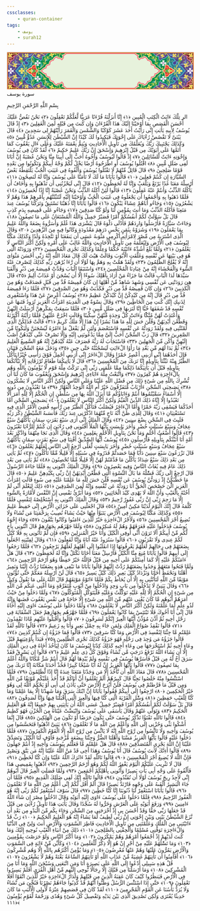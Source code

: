```yaml
---
cssclasses:
    - quran-container
tags:
    - يوسف
    - surah12
---
```

<div class="quran-container">
<span class="second-border"></span>
<span class="border"></span>
<div class="head-container">
<img src="https://raw.githubusercontent.com/LORDyyyyy/obsidian-the_quran_vault/main/src/webview/surah_head.png" height=100>
<div class="surah-name">
<span class="surah-name-fnt">سورة يوسف</span>
</div>
</div>
<div class="quran-content">
<div class="name-of-god"> <p> بِسْمِ اللَّهِ الرَّحْمَنِ الرَّحِيمِ </p></div>
<p>
<span class="sign" id="f1">الر تِلْكَ ءَايَتُ الْكِتَبِ الْمُبِينِ <span>﴿</span>١<span>﴾</span></span>
<span class="sign" id="f2">إِنَّا أَنزَلْنَهُ قُرْءَنًا عَرَبِيًّا لَّعَلَّكُمْ تَعْقِلُونَ <span>﴿</span>٢<span>﴾</span></span>
<span class="sign" id="f3">نَحْنُ نَقُصُّ عَلَيْكَ أَحْسَنَ الْقَصَصِ بِمَا أَوْحَيْنَا إِلَيْكَ هَذَا الْقُرْءَانَ وَإِن كُنتَ مِن قَبْلِهِ لَمِنَ الْغَفِلِينَ <span>﴿</span>٣<span>﴾</span></span>
<span class="sign" id="f4">إِذْ قَالَ يُوسُفُ لِأَبِيهِ يَأَبَتِ إِنِّى رَأَيْتُ أَحَدَ عَشَرَ كَوْكَبًا وَالشَّمْسَ وَالْقَمَرَ رَأَيْتُهُمْ لِى سَجِدِينَ <span>﴿</span>٤<span>﴾</span></span>
<span class="sign" id="f5">قَالَ يَبُنَىَّ لَا تَقْصُصْ رُءْيَاكَ عَلَى إِخْوَتِكَ فَيَكِيدُوا لَكَ كَيْدًا إِنَّ الشَّيْطَنَ لِلْإِنسَنِ عَدُوٌّ مُّبِينٌ <span>﴿</span>٥<span>﴾</span></span>
<span class="sign" id="f6">وَكَذَلِكَ يَجْتَبِيكَ رَبُّكَ وَيُعَلِّمُكَ مِن تَأْوِيلِ الْأَحَادِيثِ وَيُتِمُّ نِعْمَتَهُ عَلَيْكَ وَعَلَى ءَالِ يَعْقُوبَ كَمَا أَتَمَّهَا عَلَى أَبَوَيْكَ مِن قَبْلُ إِبْرَهِيمَ وَإِسْحَقَ إِنَّ رَبَّكَ عَلِيمٌ حَكِيمٌ <span>﴿</span>٦<span>﴾</span></span>
<span class="sign" id="f7">لَّقَدْ كَانَ فِى يُوسُفَ وَإِخْوَتِهِ ءَايَتٌ لِّلسَّائِلِينَ <span>﴿</span>٧<span>﴾</span></span>
<span class="sign" id="f8">إِذْ قَالُوا لَيُوسُفُ وَأَخُوهُ أَحَبُّ إِلَى أَبِينَا مِنَّا وَنَحْنُ عُصْبَةٌ إِنَّ أَبَانَا لَفِى ضَلَلٍ مُّبِينٍ <span>﴿</span>٨<span>﴾</span></span>
<span class="sign" id="f9">اقْتُلُوا يُوسُفَ أَوِ اطْرَحُوهُ أَرْضًا يَخْلُ لَكُمْ وَجْهُ أَبِيكُمْ وَتَكُونُوا مِن بَعْدِهِ قَوْمًا صَلِحِينَ <span>﴿</span>٩<span>﴾</span></span>
<span class="sign" id="f10">قَالَ قَائِلٌ مِّنْهُمْ لَا تَقْتُلُوا يُوسُفَ وَأَلْقُوهُ فِى غَيَبَتِ الْجُبِّ يَلْتَقِطْهُ بَعْضُ السَّيَّارَةِ إِن كُنتُمْ فَعِلِينَ <span>﴿</span>١۰<span>﴾</span></span>
<span class="sign" id="f11">قَالُوا يَأَبَانَا مَا لَكَ لَا تَأْمَنَّا عَلَى يُوسُفَ وَإِنَّا لَهُ لَنَصِحُونَ <span>﴿</span>١١<span>﴾</span></span>
<span class="sign" id="f12">أَرْسِلْهُ مَعَنَا غَدًا يَرْتَعْ وَيَلْعَبْ وَإِنَّا لَهُ لَحَفِظُونَ <span>﴿</span>١٢<span>﴾</span></span>
<span class="sign" id="f13">قَالَ إِنِّى لَيَحْزُنُنِى أَن تَذْهَبُوا بِهِ وَأَخَافُ أَن يَأْكُلَهُ الذِّئْبُ وَأَنتُمْ عَنْهُ غَفِلُونَ <span>﴿</span>١٣<span>﴾</span></span>
<span class="sign" id="f14">قَالُوا لَئِنْ أَكَلَهُ الذِّئْبُ وَنَحْنُ عُصْبَةٌ إِنَّا إِذًا لَّخَسِرُونَ <span>﴿</span>١٤<span>﴾</span></span>
<span class="sign" id="f15">فَلَمَّا ذَهَبُوا بِهِ وَأَجْمَعُوا أَن يَجْعَلُوهُ فِى غَيَبَتِ الْجُبِّ وَأَوْحَيْنَا إِلَيْهِ لَتُنَبِّئَنَّهُم بِأَمْرِهِمْ هَذَا وَهُمْ لَا يَشْعُرُونَ <span>﴿</span>١٥<span>﴾</span></span>
<span class="sign" id="f16">وَجَاءُو أَبَاهُمْ عِشَاءً يَبْكُونَ <span>﴿</span>١٦<span>﴾</span></span>
<span class="sign" id="f17">قَالُوا يَأَبَانَا إِنَّا ذَهَبْنَا نَسْتَبِقُ وَتَرَكْنَا يُوسُفَ عِندَ مَتَعِنَا فَأَكَلَهُ الذِّئْبُ وَمَا أَنتَ بِمُؤْمِنٍ لَّنَا وَلَوْ كُنَّا صَدِقِينَ <span>﴿</span>١٧<span>﴾</span></span>
<span class="sign" id="f18">وَجَاءُو عَلَى قَمِيصِهِ بِدَمٍ كَذِبٍ قَالَ بَلْ سَوَّلَتْ لَكُمْ أَنفُسُكُمْ أَمْرًا فَصَبْرٌ جَمِيلٌ وَاللَّهُ الْمُسْتَعَانُ عَلَى مَا تَصِفُونَ <span>﴿</span>١٨<span>﴾</span></span>
<span class="sign" id="f19">وَجَاءَتْ سَيَّارَةٌ فَأَرْسَلُوا وَارِدَهُمْ فَأَدْلَى دَلْوَهُ قَالَ يَبُشْرَى هَذَا غُلَمٌ وَأَسَرُّوهُ بِضَعَةً وَاللَّهُ عَلِيمٌ بِمَا يَعْمَلُونَ <span>﴿</span>١٩<span>﴾</span></span>
<span class="sign" id="f20">وَشَرَوْهُ بِثَمَنٍ بَخْسٍ دَرَهِمَ مَعْدُودَةٍ وَكَانُوا فِيهِ مِنَ الزَّهِدِينَ <span>﴿</span>٢۰<span>﴾</span></span>
<span class="sign" id="f21">وَقَالَ الَّذِى اشْتَرَىهُ مِن مِّصْرَ لِامْرَأَتِهِ أَكْرِمِى مَثْوَىهُ عَسَى أَن يَنفَعَنَا أَوْ نَتَّخِذَهُ وَلَدًا وَكَذَلِكَ مَكَّنَّا لِيُوسُفَ فِى الْأَرْضِ وَلِنُعَلِّمَهُ مِن تَأْوِيلِ الْأَحَادِيثِ وَاللَّهُ غَالِبٌ عَلَى أَمْرِهِ وَلَكِنَّ أَكْثَرَ النَّاسِ لَا يَعْلَمُونَ <span>﴿</span>٢١<span>﴾</span></span>
<span class="sign" id="f22">وَلَمَّا بَلَغَ أَشُدَّهُ ءَاتَيْنَهُ حُكْمًا وَعِلْمًا وَكَذَلِكَ نَجْزِى الْمُحْسِنِينَ <span>﴿</span>٢٢<span>﴾</span></span>
<span class="sign" id="f23">وَرَوَدَتْهُ الَّتِى هُوَ فِى بَيْتِهَا عَن نَّفْسِهِ وَغَلَّقَتِ الْأَبْوَبَ وَقَالَتْ هَيْتَ لَكَ قَالَ مَعَاذَ اللَّهِ إِنَّهُ رَبِّى أَحْسَنَ مَثْوَاىَ إِنَّهُ لَا يُفْلِحُ الظَّلِمُونَ <span>﴿</span>٢٣<span>﴾</span></span>
<span class="sign" id="f24">وَلَقَدْ هَمَّتْ بِهِ وَهَمَّ بِهَا لَوْلَا أَن رَّءَا بُرْهَنَ رَبِّهِ كَذَلِكَ لِنَصْرِفَ عَنْهُ السُّوءَ وَالْفَحْشَاءَ إِنَّهُ مِنْ عِبَادِنَا الْمُخْلَصِينَ <span>﴿</span>٢٤<span>﴾</span></span>
<span class="sign" id="f25">وَاسْتَبَقَا الْبَابَ وَقَدَّتْ قَمِيصَهُ مِن دُبُرٍ وَأَلْفَيَا سَيِّدَهَا لَدَا الْبَابِ قَالَتْ مَا جَزَاءُ مَنْ أَرَادَ بِأَهْلِكَ سُوءًا إِلَّا أَن يُسْجَنَ أَوْ عَذَابٌ أَلِيمٌ <span>﴿</span>٢٥<span>﴾</span></span>
<span class="sign" id="f26">قَالَ هِىَ رَوَدَتْنِى عَن نَّفْسِى وَشَهِدَ شَاهِدٌ مِّنْ أَهْلِهَا إِن كَانَ قَمِيصُهُ قُدَّ مِن قُبُلٍ فَصَدَقَتْ وَهُوَ مِنَ الْكَذِبِينَ <span>﴿</span>٢٦<span>﴾</span></span>
<span class="sign" id="f27">وَإِن كَانَ قَمِيصُهُ قُدَّ مِن دُبُرٍ فَكَذَبَتْ وَهُوَ مِنَ الصَّدِقِينَ <span>﴿</span>٢٧<span>﴾</span></span>
<span class="sign" id="f28">فَلَمَّا رَءَا قَمِيصَهُ قُدَّ مِن دُبُرٍ قَالَ إِنَّهُ مِن كَيْدِكُنَّ إِنَّ كَيْدَكُنَّ عَظِيمٌ <span>﴿</span>٢٨<span>﴾</span></span>
<span class="sign" id="f29">يُوسُفُ أَعْرِضْ عَنْ هَذَا وَاسْتَغْفِرِى لِذَنبِكِ إِنَّكِ كُنتِ مِنَ الْخَاطِِٔينَ <span>﴿</span>٢٩<span>﴾</span></span>
<span class="sign" id="f30">وَقَالَ نِسْوَةٌ فِى الْمَدِينَةِ امْرَأَتُ الْعَزِيزِ تُرَوِدُ فَتَىهَا عَن نَّفْسِهِ قَدْ شَغَفَهَا حُبًّا إِنَّا لَنَرَىهَا فِى ضَلَلٍ مُّبِينٍ <span>﴿</span>٣۰<span>﴾</span></span>
<span class="sign" id="f31">فَلَمَّا سَمِعَتْ بِمَكْرِهِنَّ أَرْسَلَتْ إِلَيْهِنَّ وَأَعْتَدَتْ لَهُنَّ مُتَّكًَٔا وَءَاتَتْ كُلَّ وَحِدَةٍ مِّنْهُنَّ سِكِّينًا وَقَالَتِ اخْرُجْ عَلَيْهِنَّ فَلَمَّا رَأَيْنَهُ أَكْبَرْنَهُ وَقَطَّعْنَ أَيْدِيَهُنَّ وَقُلْنَ حَشَ لِلَّهِ مَا هَذَا بَشَرًا إِنْ هَذَا إِلَّا مَلَكٌ كَرِيمٌ <span>﴿</span>٣١<span>﴾</span></span>
<span class="sign" id="f32">قَالَتْ فَذَلِكُنَّ الَّذِى لُمْتُنَّنِى فِيهِ وَلَقَدْ رَوَدتُّهُ عَن نَّفْسِهِ فَاسْتَعْصَمَ وَلَئِن لَّمْ يَفْعَلْ مَا ءَامُرُهُ لَيُسْجَنَنَّ وَلَيَكُونًا مِّنَ الصَّغِرِينَ <span>﴿</span>٣٢<span>﴾</span></span>
<span class="sign" id="f33">قَالَ رَبِّ السِّجْنُ أَحَبُّ إِلَىَّ مِمَّا يَدْعُونَنِى إِلَيْهِ وَإِلَّا تَصْرِفْ عَنِّى كَيْدَهُنَّ أَصْبُ إِلَيْهِنَّ وَأَكُن مِّنَ الْجَهِلِينَ <span>﴿</span>٣٣<span>﴾</span></span>
<span class="sign" id="f34">فَاسْتَجَابَ لَهُ رَبُّهُ فَصَرَفَ عَنْهُ كَيْدَهُنَّ إِنَّهُ هُوَ السَّمِيعُ الْعَلِيمُ <span>﴿</span>٣٤<span>﴾</span></span>
<span class="sign" id="f35">ثُمَّ بَدَا لَهُم مِّن بَعْدِ مَا رَأَوُا الْءَايَتِ لَيَسْجُنُنَّهُ حَتَّى حِينٍ <span>﴿</span>٣٥<span>﴾</span></span>
<span class="sign" id="f36">وَدَخَلَ مَعَهُ السِّجْنَ فَتَيَانِ قَالَ أَحَدُهُمَا إِنِّى أَرَىنِى أَعْصِرُ خَمْرًا وَقَالَ الْءَاخَرُ إِنِّى أَرَىنِى أَحْمِلُ فَوْقَ رَأْسِى خُبْزًا تَأْكُلُ الطَّيْرُ مِنْهُ نَبِّئْنَا بِتَأْوِيلِهِ إِنَّا نَرَىكَ مِنَ الْمُحْسِنِينَ <span>﴿</span>٣٦<span>﴾</span></span>
<span class="sign" id="f37">قَالَ لَا يَأْتِيكُمَا طَعَامٌ تُرْزَقَانِهِ إِلَّا نَبَّأْتُكُمَا بِتَأْوِيلِهِ قَبْلَ أَن يَأْتِيَكُمَا ذَلِكُمَا مِمَّا عَلَّمَنِى رَبِّى إِنِّى تَرَكْتُ مِلَّةَ قَوْمٍ لَّا يُؤْمِنُونَ بِاللَّهِ وَهُم بِالْءَاخِرَةِ هُمْ كَفِرُونَ <span>﴿</span>٣٧<span>﴾</span></span>
<span class="sign" id="f38">وَاتَّبَعْتُ مِلَّةَ ءَابَاءِى إِبْرَهِيمَ وَإِسْحَقَ وَيَعْقُوبَ مَا كَانَ لَنَا أَن نُّشْرِكَ بِاللَّهِ مِن شَىْءٍ ذَلِكَ مِن فَضْلِ اللَّهِ عَلَيْنَا وَعَلَى النَّاسِ وَلَكِنَّ أَكْثَرَ النَّاسِ لَا يَشْكُرُونَ <span>﴿</span>٣٨<span>﴾</span></span>
<span class="sign" id="f39">يَصَىحِبَىِ السِّجْنِ ءَأَرْبَابٌ مُّتَفَرِّقُونَ خَيْرٌ أَمِ اللَّهُ الْوَحِدُ الْقَهَّارُ <span>﴿</span>٣٩<span>﴾</span></span>
<span class="sign" id="f40">مَا تَعْبُدُونَ مِن دُونِهِ إِلَّا أَسْمَاءً سَمَّيْتُمُوهَا أَنتُمْ وَءَابَاؤُكُم مَّا أَنزَلَ اللَّهُ بِهَا مِن سُلْطَنٍ إِنِ الْحُكْمُ إِلَّا لِلَّهِ أَمَرَ أَلَّا تَعْبُدُوا إِلَّا إِيَّاهُ ذَلِكَ الدِّينُ الْقَيِّمُ وَلَكِنَّ أَكْثَرَ النَّاسِ لَا يَعْلَمُونَ <span>﴿</span>٤۰<span>﴾</span></span>
<span class="sign" id="f41">يَصَىحِبَىِ السِّجْنِ أَمَّا أَحَدُكُمَا فَيَسْقِى رَبَّهُ خَمْرًا وَأَمَّا الْءَاخَرُ فَيُصْلَبُ فَتَأْكُلُ الطَّيْرُ مِن رَّأْسِهِ قُضِىَ الْأَمْرُ الَّذِى فِيهِ تَسْتَفْتِيَانِ <span>﴿</span>٤١<span>﴾</span></span>
<span class="sign" id="f42">وَقَالَ لِلَّذِى ظَنَّ أَنَّهُ نَاجٍ مِّنْهُمَا اذْكُرْنِى عِندَ رَبِّكَ فَأَنسَىهُ الشَّيْطَنُ ذِكْرَ رَبِّهِ فَلَبِثَ فِى السِّجْنِ بِضْعَ سِنِينَ <span>﴿</span>٤٢<span>﴾</span></span>
<span class="sign" id="f43">وَقَالَ الْمَلِكُ إِنِّى أَرَى سَبْعَ بَقَرَتٍ سِمَانٍ يَأْكُلُهُنَّ سَبْعٌ عِجَافٌ وَسَبْعَ سُنبُلَتٍ خُضْرٍ وَأُخَرَ يَابِسَتٍ يَأَيُّهَا الْمَلَأُ أَفْتُونِى فِى رُءْيَىَ إِن كُنتُمْ لِلرُّءْيَا تَعْبُرُونَ <span>﴿</span>٤٣<span>﴾</span></span>
<span class="sign" id="f44">قَالُوا أَضْغَثُ أَحْلَمٍ وَمَا نَحْنُ بِتَأْوِيلِ الْأَحْلَمِ بِعَلِمِينَ <span>﴿</span>٤٤<span>﴾</span></span>
<span class="sign" id="f45">وَقَالَ الَّذِى نَجَا مِنْهُمَا وَادَّكَرَ بَعْدَ أُمَّةٍ أَنَا أُنَبِّئُكُم بِتَأْوِيلِهِ فَأَرْسِلُونِ <span>﴿</span>٤٥<span>﴾</span></span>
<span class="sign" id="f46">يُوسُفُ أَيُّهَا الصِّدِّيقُ أَفْتِنَا فِى سَبْعِ بَقَرَتٍ سِمَانٍ يَأْكُلُهُنَّ سَبْعٌ عِجَافٌ وَسَبْعِ سُنبُلَتٍ خُضْرٍ وَأُخَرَ يَابِسَتٍ لَّعَلِّى أَرْجِعُ إِلَى النَّاسِ لَعَلَّهُمْ يَعْلَمُونَ <span>﴿</span>٤٦<span>﴾</span></span>
<span class="sign" id="f47">قَالَ تَزْرَعُونَ سَبْعَ سِنِينَ دَأَبًا فَمَا حَصَدتُّمْ فَذَرُوهُ فِى سُنبُلِهِ إِلَّا قَلِيلًا مِّمَّا تَأْكُلُونَ <span>﴿</span>٤٧<span>﴾</span></span>
<span class="sign" id="f48">ثُمَّ يَأْتِى مِن بَعْدِ ذَلِكَ سَبْعٌ شِدَادٌ يَأْكُلْنَ مَا قَدَّمْتُمْ لَهُنَّ إِلَّا قَلِيلًا مِّمَّا تُحْصِنُونَ <span>﴿</span>٤٨<span>﴾</span></span>
<span class="sign" id="f49">ثُمَّ يَأْتِى مِن بَعْدِ ذَلِكَ عَامٌ فِيهِ يُغَاثُ النَّاسُ وَفِيهِ يَعْصِرُونَ <span>﴿</span>٤٩<span>﴾</span></span>
<span class="sign" id="f50">وَقَالَ الْمَلِكُ ائْتُونِى بِهِ فَلَمَّا جَاءَهُ الرَّسُولُ قَالَ ارْجِعْ إِلَى رَبِّكَ فَسَْٔلْهُ مَا بَالُ النِّسْوَةِ الَّتِى قَطَّعْنَ أَيْدِيَهُنَّ إِنَّ رَبِّى بِكَيْدِهِنَّ عَلِيمٌ <span>﴿</span>٥۰<span>﴾</span></span>
<span class="sign" id="f51">قَالَ مَا خَطْبُكُنَّ إِذْ رَوَدتُّنَّ يُوسُفَ عَن نَّفْسِهِ قُلْنَ حَشَ لِلَّهِ مَا عَلِمْنَا عَلَيْهِ مِن سُوءٍ قَالَتِ امْرَأَتُ الْعَزِيزِ الَْٔنَ حَصْحَصَ الْحَقُّ أَنَا رَوَدتُّهُ عَن نَّفْسِهِ وَإِنَّهُ لَمِنَ الصَّدِقِينَ <span>﴿</span>٥١<span>﴾</span></span>
<span class="sign" id="f52">ذَلِكَ لِيَعْلَمَ أَنِّى لَمْ أَخُنْهُ بِالْغَيْبِ وَأَنَّ اللَّهَ لَا يَهْدِى كَيْدَ الْخَائِنِينَ <span>﴿</span>٥٢<span>﴾</span></span>
<span class="sign" id="f53">وَمَا أُبَرِّئُ نَفْسِى إِنَّ النَّفْسَ لَأَمَّارَةٌ بِالسُّوءِ إِلَّا مَا رَحِمَ رَبِّى إِنَّ رَبِّى غَفُورٌ رَّحِيمٌ <span>﴿</span>٥٣<span>﴾</span></span>
<span class="sign" id="f54">وَقَالَ الْمَلِكُ ائْتُونِى بِهِ أَسْتَخْلِصْهُ لِنَفْسِى فَلَمَّا كَلَّمَهُ قَالَ إِنَّكَ الْيَوْمَ لَدَيْنَا مَكِينٌ أَمِينٌ <span>﴿</span>٥٤<span>﴾</span></span>
<span class="sign" id="f55">قَالَ اجْعَلْنِى عَلَى خَزَائِنِ الْأَرْضِ إِنِّى حَفِيظٌ عَلِيمٌ <span>﴿</span>٥٥<span>﴾</span></span>
<span class="sign" id="f56">وَكَذَلِكَ مَكَّنَّا لِيُوسُفَ فِى الْأَرْضِ يَتَبَوَّأُ مِنْهَا حَيْثُ يَشَاءُ نُصِيبُ بِرَحْمَتِنَا مَن نَّشَاءُ وَلَا نُضِيعُ أَجْرَ الْمُحْسِنِينَ <span>﴿</span>٥٦<span>﴾</span></span>
<span class="sign" id="f57">وَلَأَجْرُ الْءَاخِرَةِ خَيْرٌ لِّلَّذِينَ ءَامَنُوا وَكَانُوا يَتَّقُونَ <span>﴿</span>٥٧<span>﴾</span></span>
<span class="sign" id="f58">وَجَاءَ إِخْوَةُ يُوسُفَ فَدَخَلُوا عَلَيْهِ فَعَرَفَهُمْ وَهُمْ لَهُ مُنكِرُونَ <span>﴿</span>٥٨<span>﴾</span></span>
<span class="sign" id="f59">وَلَمَّا جَهَّزَهُم بِجَهَازِهِمْ قَالَ ائْتُونِى بِأَخٍ لَّكُم مِّنْ أَبِيكُمْ أَلَا تَرَوْنَ أَنِّى أُوفِى الْكَيْلَ وَأَنَا خَيْرُ الْمُنزِلِينَ <span>﴿</span>٥٩<span>﴾</span></span>
<span class="sign" id="f60">فَإِن لَّمْ تَأْتُونِى بِهِ فَلَا كَيْلَ لَكُمْ عِندِى وَلَا تَقْرَبُونِ <span>﴿</span>٦۰<span>﴾</span></span>
<span class="sign" id="f61">قَالُوا سَنُرَوِدُ عَنْهُ أَبَاهُ وَإِنَّا لَفَعِلُونَ <span>﴿</span>٦١<span>﴾</span></span>
<span class="sign" id="f62">وَقَالَ لِفِتْيَنِهِ اجْعَلُوا بِضَعَتَهُمْ فِى رِحَالِهِمْ لَعَلَّهُمْ يَعْرِفُونَهَا إِذَا انقَلَبُوا إِلَى أَهْلِهِمْ لَعَلَّهُمْ يَرْجِعُونَ <span>﴿</span>٦٢<span>﴾</span></span>
<span class="sign" id="f63">فَلَمَّا رَجَعُوا إِلَى أَبِيهِمْ قَالُوا يَأَبَانَا مُنِعَ مِنَّا الْكَيْلُ فَأَرْسِلْ مَعَنَا أَخَانَا نَكْتَلْ وَإِنَّا لَهُ لَحَفِظُونَ <span>﴿</span>٦٣<span>﴾</span></span>
<span class="sign" id="f64">قَالَ هَلْ ءَامَنُكُمْ عَلَيْهِ إِلَّا كَمَا أَمِنتُكُمْ عَلَى أَخِيهِ مِن قَبْلُ فَاللَّهُ خَيْرٌ حَفِظًا وَهُوَ أَرْحَمُ الرَّحِمِينَ <span>﴿</span>٦٤<span>﴾</span></span>
<span class="sign" id="f65">وَلَمَّا فَتَحُوا مَتَعَهُمْ وَجَدُوا بِضَعَتَهُمْ رُدَّتْ إِلَيْهِمْ قَالُوا يَأَبَانَا مَا نَبْغِى هَذِهِ بِضَعَتُنَا رُدَّتْ إِلَيْنَا وَنَمِيرُ أَهْلَنَا وَنَحْفَظُ أَخَانَا وَنَزْدَادُ كَيْلَ بَعِيرٍ ذَلِكَ كَيْلٌ يَسِيرٌ <span>﴿</span>٦٥<span>﴾</span></span>
<span class="sign" id="f66">قَالَ لَنْ أُرْسِلَهُ مَعَكُمْ حَتَّى تُؤْتُونِ مَوْثِقًا مِّنَ اللَّهِ لَتَأْتُنَّنِى بِهِ إِلَّا أَن يُحَاطَ بِكُمْ فَلَمَّا ءَاتَوْهُ مَوْثِقَهُمْ قَالَ اللَّهُ عَلَى مَا نَقُولُ وَكِيلٌ <span>﴿</span>٦٦<span>﴾</span></span>
<span class="sign" id="f67">وَقَالَ يَبَنِىَّ لَا تَدْخُلُوا مِن بَابٍ وَحِدٍ وَادْخُلُوا مِنْ أَبْوَبٍ مُّتَفَرِّقَةٍ وَمَا أُغْنِى عَنكُم مِّنَ اللَّهِ مِن شَىْءٍ إِنِ الْحُكْمُ إِلَّا لِلَّهِ عَلَيْهِ تَوَكَّلْتُ وَعَلَيْهِ فَلْيَتَوَكَّلِ الْمُتَوَكِّلُونَ <span>﴿</span>٦٧<span>﴾</span></span>
<span class="sign" id="f68">وَلَمَّا دَخَلُوا مِنْ حَيْثُ أَمَرَهُمْ أَبُوهُم مَّا كَانَ يُغْنِى عَنْهُم مِّنَ اللَّهِ مِن شَىْءٍ إِلَّا حَاجَةً فِى نَفْسِ يَعْقُوبَ قَضَىهَا وَإِنَّهُ لَذُو عِلْمٍ لِّمَا عَلَّمْنَهُ وَلَكِنَّ أَكْثَرَ النَّاسِ لَا يَعْلَمُونَ <span>﴿</span>٦٨<span>﴾</span></span>
<span class="sign" id="f69">وَلَمَّا دَخَلُوا عَلَى يُوسُفَ ءَاوَى إِلَيْهِ أَخَاهُ قَالَ إِنِّى أَنَا أَخُوكَ فَلَا تَبْتَئِسْ بِمَا كَانُوا يَعْمَلُونَ <span>﴿</span>٦٩<span>﴾</span></span>
<span class="sign" id="f70">فَلَمَّا جَهَّزَهُم بِجَهَازِهِمْ جَعَلَ السِّقَايَةَ فِى رَحْلِ أَخِيهِ ثُمَّ أَذَّنَ مُؤَذِّنٌ أَيَّتُهَا الْعِيرُ إِنَّكُمْ لَسَرِقُونَ <span>﴿</span>٧۰<span>﴾</span></span>
<span class="sign" id="f71">قَالُوا وَأَقْبَلُوا عَلَيْهِم مَّاذَا تَفْقِدُونَ <span>﴿</span>٧١<span>﴾</span></span>
<span class="sign" id="f72">قَالُوا نَفْقِدُ صُوَاعَ الْمَلِكِ وَلِمَن جَاءَ بِهِ حِمْلُ بَعِيرٍ وَأَنَا بِهِ زَعِيمٌ <span>﴿</span>٧٢<span>﴾</span></span>
<span class="sign" id="f73">قَالُوا تَاللَّهِ لَقَدْ عَلِمْتُم مَّا جِئْنَا لِنُفْسِدَ فِى الْأَرْضِ وَمَا كُنَّا سَرِقِينَ <span>﴿</span>٧٣<span>﴾</span></span>
<span class="sign" id="f74">قَالُوا فَمَا جَزَؤُهُ إِن كُنتُمْ كَذِبِينَ <span>﴿</span>٧٤<span>﴾</span></span>
<span class="sign" id="f75">قَالُوا جَزَؤُهُ مَن وُجِدَ فِى رَحْلِهِ فَهُوَ جَزَؤُهُ كَذَلِكَ نَجْزِى الظَّلِمِينَ <span>﴿</span>٧٥<span>﴾</span></span>
<span class="sign" id="f76">فَبَدَأَ بِأَوْعِيَتِهِمْ قَبْلَ وِعَاءِ أَخِيهِ ثُمَّ اسْتَخْرَجَهَا مِن وِعَاءِ أَخِيهِ كَذَلِكَ كِدْنَا لِيُوسُفَ مَا كَانَ لِيَأْخُذَ أَخَاهُ فِى دِينِ الْمَلِكِ إِلَّا أَن يَشَاءَ اللَّهُ نَرْفَعُ دَرَجَتٍ مَّن نَّشَاءُ وَفَوْقَ كُلِّ ذِى عِلْمٍ عَلِيمٌ <span>﴿</span>٧٦<span>﴾</span></span>
<span class="sign" id="f77">قَالُوا إِن يَسْرِقْ فَقَدْ سَرَقَ أَخٌ لَّهُ مِن قَبْلُ فَأَسَرَّهَا يُوسُفُ فِى نَفْسِهِ وَلَمْ يُبْدِهَا لَهُمْ قَالَ أَنتُمْ شَرٌّ مَّكَانًا وَاللَّهُ أَعْلَمُ بِمَا تَصِفُونَ <span>﴿</span>٧٧<span>﴾</span></span>
<span class="sign" id="f78">قَالُوا يَأَيُّهَا الْعَزِيزُ إِنَّ لَهُ أَبًا شَيْخًا كَبِيرًا فَخُذْ أَحَدَنَا مَكَانَهُ إِنَّا نَرَىكَ مِنَ الْمُحْسِنِينَ <span>﴿</span>٧٨<span>﴾</span></span>
<span class="sign" id="f79">قَالَ مَعَاذَ اللَّهِ أَن نَّأْخُذَ إِلَّا مَن وَجَدْنَا مَتَعَنَا عِندَهُ إِنَّا إِذًا لَّظَلِمُونَ <span>﴿</span>٧٩<span>﴾</span></span>
<span class="sign" id="f80">فَلَمَّا اسْتَئَْسُوا مِنْهُ خَلَصُوا نَجِيًّا قَالَ كَبِيرُهُمْ أَلَمْ تَعْلَمُوا أَنَّ أَبَاكُمْ قَدْ أَخَذَ عَلَيْكُم مَّوْثِقًا مِّنَ اللَّهِ وَمِن قَبْلُ مَا فَرَّطتُمْ فِى يُوسُفَ فَلَنْ أَبْرَحَ الْأَرْضَ حَتَّى يَأْذَنَ لِى أَبِى أَوْ يَحْكُمَ اللَّهُ لِى وَهُوَ خَيْرُ الْحَكِمِينَ <span>﴿</span>٨۰<span>﴾</span></span>
<span class="sign" id="f81">ارْجِعُوا إِلَى أَبِيكُمْ فَقُولُوا يَأَبَانَا إِنَّ ابْنَكَ سَرَقَ وَمَا شَهِدْنَا إِلَّا بِمَا عَلِمْنَا وَمَا كُنَّا لِلْغَيْبِ حَفِظِينَ <span>﴿</span>٨١<span>﴾</span></span>
<span class="sign" id="f82">وَسَْٔلِ الْقَرْيَةَ الَّتِى كُنَّا فِيهَا وَالْعِيرَ الَّتِى أَقْبَلْنَا فِيهَا وَإِنَّا لَصَدِقُونَ <span>﴿</span>٨٢<span>﴾</span></span>
<span class="sign" id="f83">قَالَ بَلْ سَوَّلَتْ لَكُمْ أَنفُسُكُمْ أَمْرًا فَصَبْرٌ جَمِيلٌ عَسَى اللَّهُ أَن يَأْتِيَنِى بِهِمْ جَمِيعًا إِنَّهُ هُوَ الْعَلِيمُ الْحَكِيمُ <span>﴿</span>٨٣<span>﴾</span></span>
<span class="sign" id="f84">وَتَوَلَّى عَنْهُمْ وَقَالَ يَأَسَفَى عَلَى يُوسُفَ وَابْيَضَّتْ عَيْنَاهُ مِنَ الْحُزْنِ فَهُوَ كَظِيمٌ <span>﴿</span>٨٤<span>﴾</span></span>
<span class="sign" id="f85">قَالُوا تَاللَّهِ تَفْتَؤُا تَذْكُرُ يُوسُفَ حَتَّى تَكُونَ حَرَضًا أَوْ تَكُونَ مِنَ الْهَلِكِينَ <span>﴿</span>٨٥<span>﴾</span></span>
<span class="sign" id="f86">قَالَ إِنَّمَا أَشْكُوا بَثِّى وَحُزْنِى إِلَى اللَّهِ وَأَعْلَمُ مِنَ اللَّهِ مَا لَا تَعْلَمُونَ <span>﴿</span>٨٦<span>﴾</span></span>
<span class="sign" id="f87">يَبَنِىَّ اذْهَبُوا فَتَحَسَّسُوا مِن يُوسُفَ وَأَخِيهِ وَلَا تَائَْسُوا مِن رَّوْحِ اللَّهِ إِنَّهُ لَا يَائَْسُ مِن رَّوْحِ اللَّهِ إِلَّا الْقَوْمُ الْكَفِرُونَ <span>﴿</span>٨٧<span>﴾</span></span>
<span class="sign" id="f88">فَلَمَّا دَخَلُوا عَلَيْهِ قَالُوا يَأَيُّهَا الْعَزِيزُ مَسَّنَا وَأَهْلَنَا الضُّرُّ وَجِئْنَا بِبِضَعَةٍ مُّزْجَىةٍ فَأَوْفِ لَنَا الْكَيْلَ وَتَصَدَّقْ عَلَيْنَا إِنَّ اللَّهَ يَجْزِى الْمُتَصَدِّقِينَ <span>﴿</span>٨٨<span>﴾</span></span>
<span class="sign" id="f89">قَالَ هَلْ عَلِمْتُم مَّا فَعَلْتُم بِيُوسُفَ وَأَخِيهِ إِذْ أَنتُمْ جَهِلُونَ <span>﴿</span>٨٩<span>﴾</span></span>
<span class="sign" id="f90">قَالُوا أَءِنَّكَ لَأَنتَ يُوسُفُ قَالَ أَنَا يُوسُفُ وَهَذَا أَخِى قَدْ مَنَّ اللَّهُ عَلَيْنَا إِنَّهُ مَن يَتَّقِ وَيَصْبِرْ فَإِنَّ اللَّهَ لَا يُضِيعُ أَجْرَ الْمُحْسِنِينَ <span>﴿</span>٩۰<span>﴾</span></span>
<span class="sign" id="f91">قَالُوا تَاللَّهِ لَقَدْ ءَاثَرَكَ اللَّهُ عَلَيْنَا وَإِن كُنَّا لَخَطِِٔينَ <span>﴿</span>٩١<span>﴾</span></span>
<span class="sign" id="f92">قَالَ لَا تَثْرِيبَ عَلَيْكُمُ الْيَوْمَ يَغْفِرُ اللَّهُ لَكُمْ وَهُوَ أَرْحَمُ الرَّحِمِينَ <span>﴿</span>٩٢<span>﴾</span></span>
<span class="sign" id="f93">اذْهَبُوا بِقَمِيصِى هَذَا فَأَلْقُوهُ عَلَى وَجْهِ أَبِى يَأْتِ بَصِيرًا وَأْتُونِى بِأَهْلِكُمْ أَجْمَعِينَ <span>﴿</span>٩٣<span>﴾</span></span>
<span class="sign" id="f94">وَلَمَّا فَصَلَتِ الْعِيرُ قَالَ أَبُوهُمْ إِنِّى لَأَجِدُ رِيحَ يُوسُفَ لَوْلَا أَن تُفَنِّدُونِ <span>﴿</span>٩٤<span>﴾</span></span>
<span class="sign" id="f95">قَالُوا تَاللَّهِ إِنَّكَ لَفِى ضَلَلِكَ الْقَدِيمِ <span>﴿</span>٩٥<span>﴾</span></span>
<span class="sign" id="f96">فَلَمَّا أَن جَاءَ الْبَشِيرُ أَلْقَىهُ عَلَى وَجْهِهِ فَارْتَدَّ بَصِيرًا قَالَ أَلَمْ أَقُل لَّكُمْ إِنِّى أَعْلَمُ مِنَ اللَّهِ مَا لَا تَعْلَمُونَ <span>﴿</span>٩٦<span>﴾</span></span>
<span class="sign" id="f97">قَالُوا يَأَبَانَا اسْتَغْفِرْ لَنَا ذُنُوبَنَا إِنَّا كُنَّا خَطِِٔينَ <span>﴿</span>٩٧<span>﴾</span></span>
<span class="sign" id="f98">قَالَ سَوْفَ أَسْتَغْفِرُ لَكُمْ رَبِّى إِنَّهُ هُوَ الْغَفُورُ الرَّحِيمُ <span>﴿</span>٩٨<span>﴾</span></span>
<span class="sign" id="f99">فَلَمَّا دَخَلُوا عَلَى يُوسُفَ ءَاوَى إِلَيْهِ أَبَوَيْهِ وَقَالَ ادْخُلُوا مِصْرَ إِن شَاءَ اللَّهُ ءَامِنِينَ <span>﴿</span>٩٩<span>﴾</span></span>
<span class="sign" id="f100">وَرَفَعَ أَبَوَيْهِ عَلَى الْعَرْشِ وَخَرُّوا لَهُ سُجَّدًا وَقَالَ يَأَبَتِ هَذَا تَأْوِيلُ رُءْيَىَ مِن قَبْلُ قَدْ جَعَلَهَا رَبِّى حَقًّا وَقَدْ أَحْسَنَ بِى إِذْ أَخْرَجَنِى مِنَ السِّجْنِ وَجَاءَ بِكُم مِّنَ الْبَدْوِ مِن بَعْدِ أَن نَّزَغَ الشَّيْطَنُ بَيْنِى وَبَيْنَ إِخْوَتِى إِنَّ رَبِّى لَطِيفٌ لِّمَا يَشَاءُ إِنَّهُ هُوَ الْعَلِيمُ الْحَكِيمُ <span>﴿</span>١۰۰<span>﴾</span></span>
<span class="sign" id="f101">رَبِّ قَدْ ءَاتَيْتَنِى مِنَ الْمُلْكِ وَعَلَّمْتَنِى مِن تَأْوِيلِ الْأَحَادِيثِ فَاطِرَ السَّمَوَتِ وَالْأَرْضِ أَنتَ وَلِىِّ فِى الدُّنْيَا وَالْءَاخِرَةِ تَوَفَّنِى مُسْلِمًا وَأَلْحِقْنِى بِالصَّلِحِينَ <span>﴿</span>١۰١<span>﴾</span></span>
<span class="sign" id="f102">ذَلِكَ مِنْ أَنبَاءِ الْغَيْبِ نُوحِيهِ إِلَيْكَ وَمَا كُنتَ لَدَيْهِمْ إِذْ أَجْمَعُوا أَمْرَهُمْ وَهُمْ يَمْكُرُونَ <span>﴿</span>١۰٢<span>﴾</span></span>
<span class="sign" id="f103">وَمَا أَكْثَرُ النَّاسِ وَلَوْ حَرَصْتَ بِمُؤْمِنِينَ <span>﴿</span>١۰٣<span>﴾</span></span>
<span class="sign" id="f104">وَمَا تَسَْٔلُهُمْ عَلَيْهِ مِنْ أَجْرٍ إِنْ هُوَ إِلَّا ذِكْرٌ لِّلْعَلَمِينَ <span>﴿</span>١۰٤<span>﴾</span></span>
<span class="sign" id="f105">وَكَأَيِّن مِّنْ ءَايَةٍ فِى السَّمَوَتِ وَالْأَرْضِ يَمُرُّونَ عَلَيْهَا وَهُمْ عَنْهَا مُعْرِضُونَ <span>﴿</span>١۰٥<span>﴾</span></span>
<span class="sign" id="f106">وَمَا يُؤْمِنُ أَكْثَرُهُم بِاللَّهِ إِلَّا وَهُم مُّشْرِكُونَ <span>﴿</span>١۰٦<span>﴾</span></span>
<span class="sign" id="f107">أَفَأَمِنُوا أَن تَأْتِيَهُمْ غَشِيَةٌ مِّنْ عَذَابِ اللَّهِ أَوْ تَأْتِيَهُمُ السَّاعَةُ بَغْتَةً وَهُمْ لَا يَشْعُرُونَ <span>﴿</span>١۰٧<span>﴾</span></span>
<span class="sign" id="f108">قُلْ هَذِهِ سَبِيلِى أَدْعُوا إِلَى اللَّهِ عَلَى بَصِيرَةٍ أَنَا وَمَنِ اتَّبَعَنِى وَسُبْحَنَ اللَّهِ وَمَا أَنَا مِنَ الْمُشْرِكِينَ <span>﴿</span>١۰٨<span>﴾</span></span>
<span class="sign" id="f109">وَمَا أَرْسَلْنَا مِن قَبْلِكَ إِلَّا رِجَالًا نُّوحِى إِلَيْهِم مِّنْ أَهْلِ الْقُرَى أَفَلَمْ يَسِيرُوا فِى الْأَرْضِ فَيَنظُرُوا كَيْفَ كَانَ عَقِبَةُ الَّذِينَ مِن قَبْلِهِمْ وَلَدَارُ الْءَاخِرَةِ خَيْرٌ لِّلَّذِينَ اتَّقَوْا أَفَلَا تَعْقِلُونَ <span>﴿</span>١۰٩<span>﴾</span></span>
<span class="sign" id="f110">حَتَّى إِذَا اسْتَئَْسَ الرُّسُلُ وَظَنُّوا أَنَّهُمْ قَدْ كُذِبُوا جَاءَهُمْ نَصْرُنَا فَنُجِّىَ مَن نَّشَاءُ وَلَا يُرَدُّ بَأْسُنَا عَنِ الْقَوْمِ الْمُجْرِمِينَ <span>﴿</span>١١۰<span>﴾</span></span>
<span class="sign" id="f111">لَقَدْ كَانَ فِى قَصَصِهِمْ عِبْرَةٌ لِّأُولِى الْأَلْبَبِ مَا كَانَ حَدِيثًا يُفْتَرَى وَلَكِن تَصْدِيقَ الَّذِى بَيْنَ يَدَيْهِ وَتَفْصِيلَ كُلِّ شَىْءٍ وَهُدًى وَرَحْمَةً لِّقَوْمٍ يُؤْمِنُونَ <span>﴿</span>١١١<span>﴾</span></span>

</p>
</div>
<span class="border" style="margin-top:25px;"></span>
<span class="second-border-bottom"></span>
</div>
